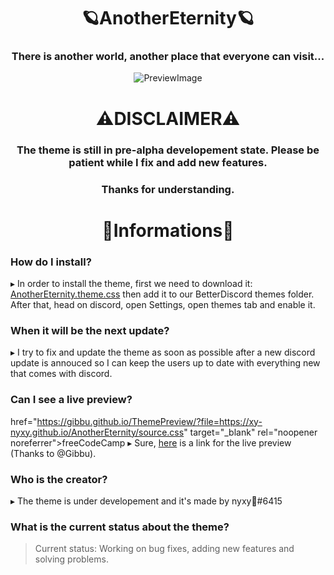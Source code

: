 <div align="center"> 

# 🪐AnotherEternity🪐

### There is another world, another place that everyone can visit...
![PreviewImage](https://media.discordapp.net/attachments/1031695417198530610/1031695490540122222/Screenshot_1.png?width=1662&height=701)

# ⚠️DISCLAIMER⚠️

</div>

<h3 align="center">The theme is still in pre-alpha developement state. Please be patient while I fix and add new features.</h3>
<h3 align="center">Thanks for understanding.</h3>

<div align="center">

# 🌠Informations🌠

</div>

### How do I install?

▸ In order to install the theme, first we need to download it: [AnotherEternity.theme.css](https://downgit.github.io/#/home?url=https://github.com/xy-nyxy/AnotherEternity/blob/main/AnotherEternity.theme.css) then add it to our BetterDiscord themes folder. After that, head on discord, open Settings, open themes tab and enable it.

### When it will be the next update?

▸ I try to fix and update the theme as soon as possible after a new discord update is annouced so I can keep the users up to date with everything new that comes with discord.

### Can I see a live preview?

<a>href="https://gibbu.github.io/ThemePreview/?file=https://xy-nyxy.github.io/AnotherEternity/source.css" target="_blank" rel="noopener noreferrer">freeCodeCamp</a>
▸ Sure, [here](https://gibbu.github.io/ThemePreview/?file=https://xy-nyxy.github.io/AnotherEternity/source.css) is a link for the live preview (Thanks to @Gibbu).

### Who is the creator?

▸ The theme is under developement and it's made by nyxy🖤#6415

### What is the current status about the theme?

> Current status: Working on bug fixes, adding new features and solving problems.
